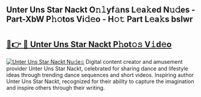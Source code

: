 ## Unter Uns Star Nackt O𝚗𝚕yf𝚊ns L𝚎a𝚔ed N𝚞𝚍es - Part-XbW P𝚑𝚘tos Vi𝚍𝚎o - H𝚘𝚝 Part L𝚎a𝚔s bsIwr

# <h2><a href="http://kf6pomw.oniu.top/?m=Unter+Uns+Star+Nackt">🔗👉 🔴 Unter Uns Star Nackt P𝚑ot𝚘𝚜 V𝚒d𝚎o</a></h2>

[![Unter Uns Star Nackt Nu𝚍e𝚜](https://i.imgur.com/0qMVB7G.gif)](http://kf6pomw.oniu.top/?m=Unter+Uns+Star+Nackt)
Digital content creator and amusement provider Unter Uns Star Nackt, celebrated for sharing dance and lifestyle ideas through trending dance sequences and short videos. Inspiring author Unter Uns Star Nackt, recognized for their ability to capture the imagination and inspire others through their writing.  
